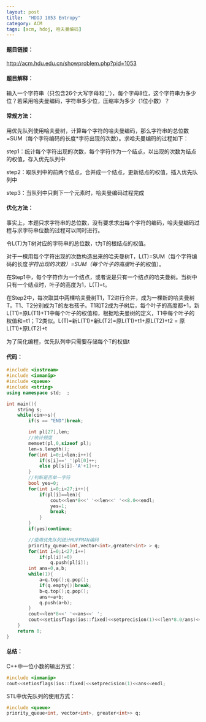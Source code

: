 ```yaml
---
layout: post
title:  "HDOJ 1053 Entropy"
category: ACM
tags: [acm, hdoj, 哈夫曼编码]
---
```


#### 题目链接：

http://acm.hdu.edu.cn/showproblem.php?pid=1053
 
#### 题目解释：

输入一个字符串（只包含26个大写字母和‘_'），每个字母8位，这个字符串为多少位？若采用哈夫曼编码，字符串多少位，压缩率为多少（1位小数）？

<!-- more -->
 
#### 常规方法：

用优先队列使用哈夫曼树，计算每个字符的哈夫曼编码，那么字符串的总位数=SUM（每个字符编码的长度*字符出现的次数）。求哈夫曼编码的过程如下：

step1：统计每个字符出现的次数，每个字符作为一个结点，以出现的次数为结点的权值，存入优先队列中

step2：取队列中的前两个结点，合并成一个结点，更新结点的权值，插入优先队列中

step3：当队列中只剩下一个元素时，哈夫曼编码过程完成
 
#### 优化方法：

事实上，本题只求字符串的总位数，没有要求求出每个字符的编码，哈夫曼编码过程与求字符串位数的过程可以同时进行。

令L(T)为T树对应的字符串的总位数，t为T的根结点的权值。

对于一棵用每个字符出现的次数构造出来的哈夫曼树T，L(T)=SUM（每个字符编码的长度*字符出现的次数）=SUM（每个叶子的高度*叶子的权值）。

在Step1中，每个字符作为一个结点，或者说是只有一个结点的哈夫曼树。当树中只有一个结点时，叶子的高度为1，L(T)=t。

在Step2中，每次取其中两棵哈夫曼树T1，T2进行合并，成为一棵新的哈夫曼树T。T1、T2分别成为T的左右孩子。T1和T2成为子树后，每个叶子的高度都+1，新L(T1)=原L(T1)+T1中每个叶子的权值和，根据哈夫曼树的定义，T1中每个叶子的权值和=t1；T2类似。L(T)=新L(T1)+新L(T2)=原L(T1)+t1+原L(T2)+t2 = 原L(T1)+原L(T2)+t

为了简化编程，优先队列中只需要存储每个T的权值t
 
#### 代码：

```c++
#include <iostream>   
#include <iomanip>
#include <queue>   
#include <string>   
using namespace std;  ;  

int main(){ 
	string s;
	while(cin>>s){  
		if(s == "END")break;  

		int pl[27],len;
		//统计频度    
		memset(pl,0,sizeof pl);  
		len=s.length();  
		for(int i=0;i<len;i++){  
			if(s[i]=='_')pl[0]++;  
			else pl[s[i]-'A'+1]++;  
		}  
		//判断是否单一字符   
		bool yes=0;   
		for(int i=0;i<27;i++){  
			if(pl[i]==len){  
				cout<<len*8<<' '<<len<<' '<<8.0<<endl;
				yes=1;  
				break;    
			}     
		}  
		if(yes)continue;  

		//使用优先队列统计HUFFMAN编码    
		priority_queue<int,vector<int>,greater<int> > q;   
		for(int i=0;i<27;i++)
			if(pl[i]!=0)
				q.push(pl[i]);  
		int ans=0,a,b; 
		while(1){  
			a=q.top();q.pop();  
			if(q.empty())break;  
			b=q.top();q.pop();  
			ans+=a+b;  
			q.push(a+b);  
		}   
		cout<<len*8<<' '<<ans<<' ';
		cout<<setiosflags(ios::fixed)<<setprecision(1)<<(len*8.0/ans)<<endl;
	}     
	return 0;     
}
```

#### 总结：

C++中一位小数的输出方式：

```c++
#include <iomanip>
cout<<setiosflags(ios::fixed)<<setprecision(1)<<ans<<endl;
```

STL中优先队列的使用方式：

```c++
#include <queue>
priority_queue<int, vector<int>, greater<int>> q;
``` 
 


 
 
